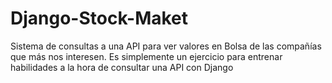 # Django-Stock-Maket
 Sistema de consultas a una API para ver valores en Bolsa de las compañías que más nos interesen. Es simplemente un ejercicio para entrenar habilidades a la hora de consultar una API con Django
